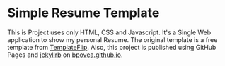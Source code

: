 # Simple Resume Template 

This is Project uses only HTML, CSS and Javascript. It's a Single Web application to show my personal Resume. The original template is a free template from [TemplateFlip](https://templateflip.com/). Also, this project is published using GitHub Pages and [jekyllrb](https://jekyllrb.com) on [bpovea.github.io](bpovea.github.io/index.html).

